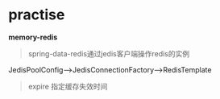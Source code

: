 # practise
**memory-redis**
> spring-data-redis通过jedis客户端操作redis的实例

JedisPoolConfig-->JedisConnectionFactory-->RedisTemplate

> expire
指定缓存失效时间
